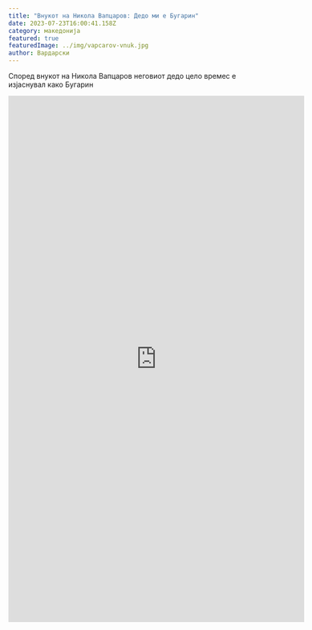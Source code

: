 ```yaml
---
title: "Внукот на Никола Вапцаров: Дедо ми е Бугарин"
date: 2023-07-23T16:00:41.158Z
category: македонија
featured: true
featuredImage: ../img/vapcarov-vnuk.jpg
author: Вардарски
---
```

Според внукот на Никола Вапцаров неговиот дедо цело времес е изјаснувал како Бугарин





<iframe width="590" height="1048" src="https://www.youtube.com/embed/e72R_9vt864" title="Внук на Никола Вапцаров: той е Българин" frameborder="0" allow="accelerometer; autoplay; clipboard-write; encrypted-media; gyroscope; picture-in-picture; web-share" allowfullscreen></iframe>